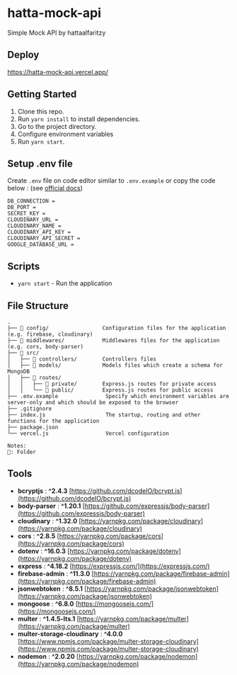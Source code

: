 # hatta-mock-api

Simple Mock API by hattaalfaritzy

## Deploy

https://hatta-mock-api.vercel.app/

## Getting Started

1. Clone this repo.
2. Run `yarn install` to install dependencies.
3. Go to the project directory.
4. Configure environment variables
5. Run `yarn start`.

## Setup .env file

Create `.env` file on code editor similar to `.env.example` or copy the code below : (see [official docs](https://nextjs.org/docs/basic-features/environment-variables))
```
DB_CONNECTION = 
DB_PORT = 
SECRET_KEY = 
CLOUDINARY_URL = 
CLOUDINARY_NAME = 
CLOUDINARY_API_KEY = 
CLOUDINARY_API_SECRET = 
GOOGLE_DATABASE_URL = 
```

## Scripts

- `yarn start` - Run the application

## File Structure

```raw
.
├── 📂 config/                 Configuration files for the application (e.g. firebase, cloudinary)
├── 📂 middlewares/            Middlewares files for the application (e.g. cors, body-parser)
├── 📂 src/
│   ├── 📂 controllers/        Controllers files
│   ├── 📂 models/             Models files which create a schema for MongoDB
│   ├── 📂 routes/             
│   │   ├── 📂 private/        Express.js routes for private access
│   │   └── 📂 public/         Express.js routes for public access
├── .env.example               Specify which environment variables are server-only and which should be exposed to the browser
├── .gitignore
├── index.js                   The startup, routing and other functions for the application
├── package.json
└── vercel.js                  Vercel configuration

Notes:
📂: Folder
```

## Tools

- **bcryptjs** : **^2.4.3** [https://github.com/dcodeIO/bcrypt.js](https://github.com/dcodeIO/bcrypt.js)
- **body-parser** : **^1.20.1** [https://github.com/expressjs/body-parser](https://github.com/expressjs/body-parser)
- **cloudinary** : **^1.32.0** [https://yarnpkg.com/package/cloudinary](https://yarnpkg.com/package/cloudinary)
- **cors** : **^2.8.5** [https://yarnpkg.com/package/cors](https://yarnpkg.com/package/cors)
- **dotenv** : **^16.0.3** [https://yarnpkg.com/package/dotenv](https://yarnpkg.com/package/dotenv)
- **express** : **^4.18.2** [https://expressjs.com/](https://expressjs.com/)
- **firebase-admin** : **^11.3.0** [https://yarnpkg.com/package/firebase-admin](https://yarnpkg.com/package/firebase-admin)
- **jsonwebtoken** : **^8.5.1** [https://yarnpkg.com/package/jsonwebtoken](https://yarnpkg.com/package/jsonwebtoken)
- **mongoose** : **^6.8.0** [https://mongoosejs.com/](https://mongoosejs.com/)
- **multer** : **^1.4.5-lts.1** [https://yarnpkg.com/package/multer](https://yarnpkg.com/package/multer)
- **multer-storage-cloudinary** : **^4.0.0** [https://www.npmjs.com/package/multer-storage-cloudinary](https://www.npmjs.com/package/multer-storage-cloudinary)
- **nodemon** : **^2.0.20** [https://yarnpkg.com/package/nodemon](https://yarnpkg.com/package/nodemon)
